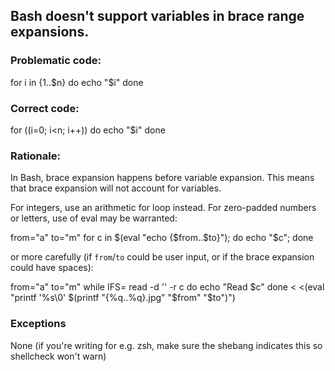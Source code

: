 ## Bash doesn't support variables in brace range expansions.

### Problematic code:

for i in {1..$n}
do
  echo "$i"
done

### Correct code:

for ((i=0; i<n; i++))
do
  echo "$i"
done

### Rationale:

In Bash, brace expansion happens before variable expansion. This means that brace expansion will not account for variables.

For integers, use an arithmetic for loop instead. For zero-padded numbers or letters, use of eval may be warranted:

from="a" to="m"
for c in $(eval "echo {$from..$to}"); do echo "$c"; done

or more carefully (if `from`/`to` could be user input, or if the brace expansion could have spaces):

from="a" to="m"
while IFS= read -d '' -r c
do
  echo "Read $c"
done <  <(eval "printf '%s\0' $(printf "{%q..%q}.jpg" "$from" "$to")")


### Exceptions

None (if you're writing for e.g. zsh, make sure the shebang indicates this so shellcheck won't warn)

